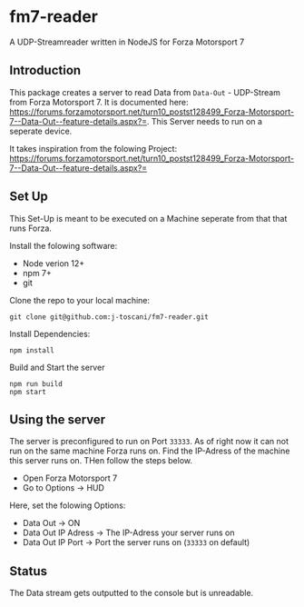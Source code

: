 # fm7-reader
A UDP-Streamreader written in NodeJS for Forza Motorsport 7

## Introduction

This package creates a server to read Data from `Data-Out` - UDP-Stream from Forza Motorsport 7. It is documented here: https://forums.forzamotorsport.net/turn10_postst128499_Forza-Motorsport-7--Data-Out--feature-details.aspx?=. This Server needs to run on a seperate device.

It takes inspiration from the folowing Project: https://forums.forzamotorsport.net/turn10_postst128499_Forza-Motorsport-7--Data-Out--feature-details.aspx?=

## Set Up
This Set-Up is meant to be executed on a Machine seperate from that that runs Forza.

Install the folowing software:
- Node verion 12+
- npm 7+
- git

Clone the repo to your local machine:
```
git clone git@github.com:j-toscani/fm7-reader.git
```

Install Dependencies:
```
npm install
```

Build and Start the server
```
npm run build
npm start
```

## Using the server

The server is preconfigured to run on Port `33333`. As of right now it can not run on the same machine Forza runs on. Find the IP-Adress of the machine this server runs on. THen follow the steps below.

- Open Forza Motorsport 7
- Go to Options -> HUD

Here, set the folowing Options:

- Data Out -> ON
- Data Out IP Adress -> The IP-Adress your server runs on
- Data Out IP Port -> Port the server runs on (`33333` on default) 

## Status

The Data stream gets outputted to the console but is unreadable.